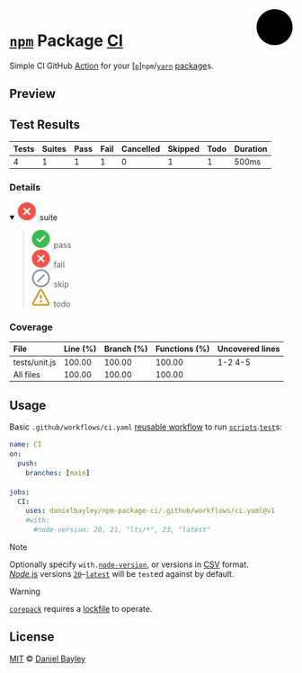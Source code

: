 <img title="Check" alt="Check" src="node-test-reporter-github/logo.svg" align="right" width="64vw">

[`npm`] Package [CI]
====================
Simple CI GitHub [Action] for your [[`p`]]`npm`/[`yarn`] [package]s.

Preview
-------
Test Results
------------------------------------------------------------------------
| Tests | Suites | Pass | Fail | Cancelled | Skipped | Todo | Duration |
|:------|:-------|:-----|:-----|:----------|:--------|:-----|:---------|
| 4     | 1      | 1    | 1    | 0         | 1       | 1    | 500ms    |

### Details
<details open>
  <summary>
    <img title="fail" src="node-test-reporter-github/octicons/x-circle-fill-16.svg"/>&ensp;suite
  </summary>
  <blockquote>
    <span>
      <img title="pass" src="node-test-reporter-github/octicons/check-circle-fill-16.svg"/>&ensp;pass
    </span>
    <br>
    <span>
      <img title="fail" src="node-test-reporter-github/octicons/x-circle-fill-16.svg"/>&ensp;fail
    </span>
    <br>
    <span>
      <img title="fail" src="node-test-reporter-github/octicons/skip-16.svg"/>&ensp;skip
    </span>
    <br>
    <span>
      <img title="fail" src="node-test-reporter-github/octicons/alert-16.svg"/>&ensp;todo
    </span>
    <br>
  </blockquote>
</details>

### Coverage
| File          | Line (%) | Branch (%) | Functions (%) | Uncovered lines |
|:--------------|:---------|:-----------|:--------------|:----------------|
| tests/unit.js | 100.00   | 100.00     | 100.00        | 1-2 4-5         |
| All files     | 100.00   | 100.00     | 100.00        |                 |

Usage
-----
Basic `.github/workflows/ci.yaml` [reusable workflow] to run [`scripts`].[`test`]s:
~~~ yaml
name: CI
on:
  push:
    branches: [main]

jobs:
  CI:
    uses: danielbayley/npm-package-ci/.github/workflows/ci.yaml@v1
    #with:
      #node-version: 20, 21, "lts/*", 23, "latest"
~~~

> [!NOTE]
> Optionally specify `with.`[`node-version`], or version*s* in [CSV] format.  
> [_Node_.js] versions [`20`]–[`latest`] will be `test`ed against by default.

> [!WARNING]
> [`corepack`] requires a [lockfile] to operate.

License
-------
[MIT] © [Daniel Bayley]

[MIT]:                LICENSE.md
[Daniel Bayley]:      https://github.com/danielbayley

[_Node_.js]:          https://nodejs.org/about/previous-releases#looking-for-latest-release-of-a-version-branch
[`20`]:               https://github.com/nodejs/node/blob/main/doc/changelogs/CHANGELOG_V20.md
[`latest`]:           https://github.com/actions/setup-node#supported-version-syntax
[`corepack`]:         https://nodejs.org/api/corepack.html

[lockfile]:           https://pnpm.io/git#lockfiles
[`p`]:                https://pnpm.io
[`npm`]:              https://npmjs.com
[`yarn`]:             https://yarnpkg.com
[package]:            https://docs.npmjs.com/about-packages-and-modules
[`scripts`]:          https://docs.npmjs.com/cli/using-npm/scripts
[`test`]:             https://docs.npmjs.com/cli/commands/npm-test
[`publish`]:          https://docs.npmjs.com/cli/commands/npm-publish

[ci]:                 https://docs.github.com/actions/automating-builds-and-tests/about-continuous-integration
[action]:             https://github.com/features/actions
[reusable workflow]:  https://docs.github.com/actions/using-workflows/reusing-workflows

[`node-version`]:     https://github.com/actions/setup-node#supported-version-syntax
[csv]:                https://wikipedia.org/wiki/Comma-separated_values

